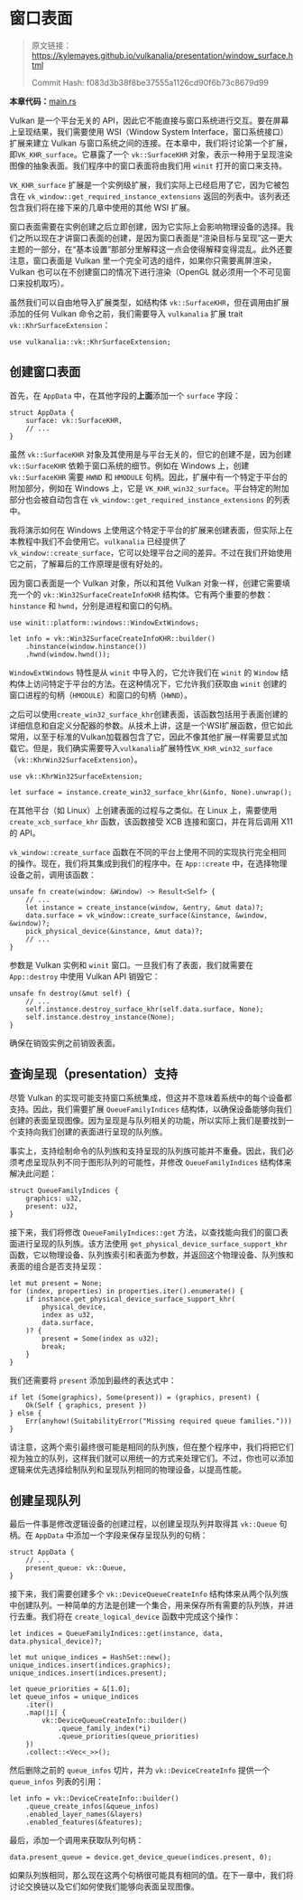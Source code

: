 # 窗口表面

> 原文链接：<https://kylemayes.github.io/vulkanalia/presentation/window_surface.html>
> 
> Commit Hash: f083d3b38f8be37555a1126cd90f6b73c8679d99

**本章代码：**[main.rs](https://github.com/KyleMayes/vulkanalia/tree/master/tutorial/src/05_window_surface.rs)

Vulkan 是一个平台无关的 API，因此它不能直接与窗口系统进行交互。要在屏幕上呈现结果，我们需要使用 WSI（Window System Interface，窗口系统接口）扩展来建立 Vulkan 与窗口系统之间的连接。在本章中，我们将讨论第一个扩展，即`VK_KHR_surface`。它暴露了一个 `vk::SurfaceKHR` 对象，表示一种用于呈现渲染图像的抽象表面。我们程序中的窗口表面将由我们用 `winit` 打开的窗口来支持。

`VK_KHR_surface` 扩展是一个实例级扩展，我们实际上已经启用了它，因为它被包含在 `vk_window::get_required_instance_extensions` 返回的列表中。该列表还包含我们将在接下来的几章中使用的其他 WSI 扩展。

窗口表面需要在实例创建之后立即创建，因为它实际上会影响物理设备的选择。我们之所以现在才讲窗口表面的创建，是因为窗口表面是“渲染目标与呈现”这一更大主题的一部分，在“基本设置”那部分里解释这一点会使得解释变得混乱。此外还要注意，窗口表面是 Vulkan 里一个完全可选的组件，如果你只需要离屏渲染，Vulkan 也可以在不创建窗口的情况下进行渲染（OpenGL 就必须用一个不可见窗口来投机取巧）。

虽然我们可以自由地导入扩展类型，如结构体 `vk::SurfaceKHR`，但在调用由扩展添加的任何 Vulkan 命令之前，我们需要导入 `vulkanalia` 扩展 trait `vk::KhrSurfaceExtension`：

```rust,noplaypen
use vulkanalia::vk::KhrSurfaceExtension;
```

## 创建窗口表面

首先，在 `AppData` 中，在其他字段的**上面**添加一个 `surface` 字段：

```rust,noplaypen
struct AppData {
    surface: vk::SurfaceKHR,
    // ...
}
```

虽然 `vk::SurfaceKHR` 对象及其使用是与平台无关的，但它的创建不是，因为创建 `vk::SurfaceKHR` 依赖于窗口系统的细节。例如在 Windows 上，创建 `vk::SurfaceKHR` 需要 `HWND` 和 `HMODULE` 句柄。因此，扩展中有一个特定于平台的附加部分，例如在 Windows 上，它是 `VK_KHR_win32_surface`。平台特定的附加部分也会被自动包含在 `vk_window::get_required_instance_extensions` 的列表中。

我将演示如何在 Windows 上使用这个特定于平台的扩展来创建表面，但实际上在本教程中我们不会使用它。`vulkanalia` 已经提供了 `vk_window::create_surface`，它可以处理平台之间的差异。不过在我们开始使用它之前，了解幕后的工作原理是很有好处的。

因为窗口表面是一个 Vulkan 对象，所以和其他 Vulkan 对象一样，创建它需要填充一个的 `vk::Win32SurfaceCreateInfoKHR` 结构体。它有两个重要的参数：`hinstance` 和 `hwnd`，分别是进程和窗口的句柄。

```rust,noplaypen
use winit::platform::windows::WindowExtWindows;

let info = vk::Win32SurfaceCreateInfoKHR::builder()
    .hinstance(window.hinstance())
    .hwnd(window.hwnd());
```

`WindowExtWindows` 特性是从 `winit` 中导入的，它允许我们在 `winit` 的 `Window` 结构体上访问特定于平台的方法。在这种情况下，它允许我们获取由 `winit` 创建的窗口进程的句柄（`HMODULE`）和窗口的句柄（`HWND`）。

之后可以使用`create_win32_surface_khr`创建表面，该函数包括用于表面创建的详细信息和自定义分配器的参数。从技术上讲，这是一个WSI扩展函数，但它如此常用，以至于标准的Vulkan加载器包含了它，因此不像其他扩展一样需要显式加载它。但是，我们确实需要导入`vulkanalia`扩展特性`VK_KHR_win32_surface`（`vk::KhrWin32SurfaceExtension`）。

```rust,noplaypen
use vk::KhrWin32SurfaceExtension;

let surface = instance.create_win32_surface_khr(&info, None).unwrap();
```

在其他平台（如 Linux）上创建表面的过程与之类似。在 Linux 上，需要使用 `create_xcb_surface_khr` 函数，该函数接受 XCB 连接和窗口，并在背后调用 X11 的 API。

`vk_window::create_surface` 函数在不同的平台上使用不同的实现执行完全相同的操作。现在，我们将其集成到我们的程序中。在 `App::create` 中，在选择物理设备之前，调用该函数：

```rust,noplaypen
unsafe fn create(window: &Window) -> Result<Self> {
    // ...
    let instance = create_instance(window, &entry, &mut data)?;
    data.surface = vk_window::create_surface(&instance, &window, &window)?;
    pick_physical_device(&instance, &mut data)?;
    // ...
}
```

参数是 Vulkan 实例和 `winit` 窗口。一旦我们有了表面，我们就需要在 `App::destroy` 中使用 Vulkan API 销毁它：

```rust,noplaypen
unsafe fn destroy(&mut self) {
    // ...
    self.instance.destroy_surface_khr(self.data.surface, None);
    self.instance.destroy_instance(None);
}
```

确保在销毁实例之前销毁表面。

## 查询呈现（presentation）支持

尽管 Vulkan 的实现可能支持窗口系统集成，但这并不意味着系统中的每个设备都支持。因此，我们需要扩展 `QueueFamilyIndices` 结构体，以确保设备能够向我们创建的表面呈现图像。因为呈现是与队列相关的功能，所以实际上我们是要找到一个支持向我们创建的表面进行呈现的队列族。

事实上，支持绘制命令的队列族和支持呈现的队列族可能并不重叠。因此，我们必须考虑呈现队列不同于图形队列的可能性，并修改 `QueueFamilyIndices` 结构体来解决此问题：

```rust,noplaypen
struct QueueFamilyIndices {
    graphics: u32,
    present: u32,
}
```

接下来，我们将修改 `QueueFamilyIndices::get` 方法，以查找能向我们的窗口表面进行呈现的队列族。该方法使用 `get_physical_device_surface_support_khr` 函数，它以物理设备、队列族索引和表面为参数，并返回这个物理设备、队列族和表面的组合是否支持呈现：

```rust,noplaypen
let mut present = None;
for (index, properties) in properties.iter().enumerate() {
    if instance.get_physical_device_surface_support_khr(
        physical_device,
        index as u32,
        data.surface,
    )? {
        present = Some(index as u32);
        break;
    }
}
```

我们还需要将 `present` 添加到最终的表达式中：

```rust,noplaypen
if let (Some(graphics), Some(present)) = (graphics, present) {
    Ok(Self { graphics, present })
} else {
    Err(anyhow!(SuitabilityError("Missing required queue families.")))
}
```

请注意，这两个索引最终很可能是相同的队列族，但在整个程序中，我们将把它们视为独立的队列，这样我们就可以用统一的方式来处理它们。不过，你也可以添加逻辑来优先选择绘制队列和呈现队列相同的物理设备，以提高性能。

## 创建呈现队列

最后一件事是修改逻辑设备的创建过程，以创建呈现队列并取得其 `vk::Queue` 句柄。在 `AppData` 中添加一个字段来保存呈现队列的句柄：

```rust,noplaypen
struct AppData {
    // ...
    present_queue: vk::Queue,
}
```

接下来，我们需要创建多个 `vk::DeviceQueueCreateInfo` 结构体来从两个队列族中创建队列。一种简单的方法是创建一个集合，用来保存所有需要的队列族，并进行去重。我们将在 `create_logical_device` 函数中完成这个操作：

```rust,noplaypen
let indices = QueueFamilyIndices::get(instance, data, data.physical_device)?;

let mut unique_indices = HashSet::new();
unique_indices.insert(indices.graphics);
unique_indices.insert(indices.present);

let queue_priorities = &[1.0];
let queue_infos = unique_indices
    .iter()
    .map(|i| {
        vk::DeviceQueueCreateInfo::builder()
            .queue_family_index(*i)
            .queue_priorities(queue_priorities)
    })
    .collect::<Vec<_>>();
```

然后删除之前的 `queue_infos` 切片，并为 `vk::DeviceCreateInfo` 提供一个 `queue_infos` 列表的引用：

```rust,noplaypen
let info = vk::DeviceCreateInfo::builder()
    .queue_create_infos(&queue_infos)
    .enabled_layer_names(&layers)
    .enabled_features(&features);
```

最后，添加一个调用来获取队列句柄：

```rust,noplaypen
data.present_queue = device.get_device_queue(indices.present, 0);
```

如果队列族相同，那么现在这两个句柄很可能具有相同的值。在下一章中，我们将讨论交换链以及它们如何使我们能够向表面呈现图像。
